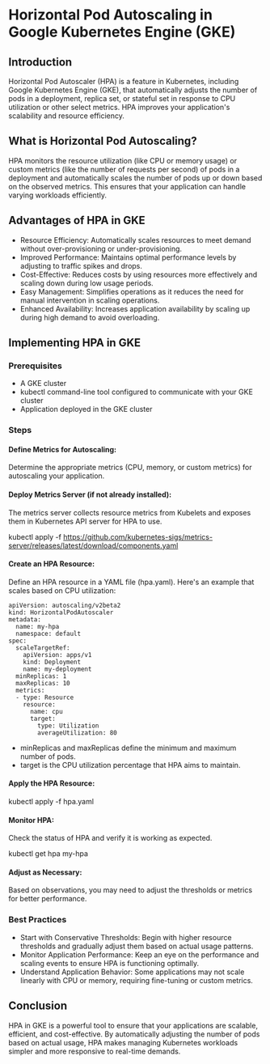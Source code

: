 
# Horizontal Pod Autoscaling in Google Kubernetes Engine (GKE)

## Introduction

Horizontal Pod Autoscaler (HPA) is a feature in Kubernetes, including Google Kubernetes Engine (GKE), that automatically adjusts the number of pods in a deployment, replica set, or stateful set in response to CPU utilization or other select metrics. HPA improves your application's scalability and resource efficiency.

## What is Horizontal Pod Autoscaling?

HPA monitors the resource utilization (like CPU or memory usage) or custom metrics (like the number of requests per second) of pods in a deployment and automatically scales the number of pods up or down based on the observed metrics. This ensures that your application can handle varying workloads efficiently.

## Advantages of HPA in GKE
- Resource Efficiency: Automatically scales resources to meet demand without over-provisioning or under-provisioning.
- Improved Performance: Maintains optimal performance levels by adjusting to traffic spikes and drops.
- Cost-Effective: Reduces costs by using resources more effectively and scaling down during low usage periods.
- Easy Management: Simplifies operations as it reduces the need for manual intervention in scaling operations.
- Enhanced Availability: Increases application availability by scaling up during high demand to avoid overloading.

## Implementing HPA in GKE

### Prerequisites
- A GKE cluster
- kubectl command-line tool configured to communicate with your GKE cluster
- Application deployed in the GKE cluster

### Steps

#### Define Metrics for Autoscaling:

Determine the appropriate metrics (CPU, memory, or custom metrics) for autoscaling your application.

#### Deploy Metrics Server (if not already installed):

The metrics server collects resource metrics from Kubelets and exposes them in Kubernetes API server for HPA to use.

kubectl apply -f https://github.com/kubernetes-sigs/metrics-server/releases/latest/download/components.yaml

#### Create an HPA Resource:

Define an HPA resource in a YAML file (hpa.yaml). Here's an example that scales based on CPU utilization:

```
apiVersion: autoscaling/v2beta2
kind: HorizontalPodAutoscaler
metadata:
  name: my-hpa
  namespace: default
spec:
  scaleTargetRef:
    apiVersion: apps/v1
    kind: Deployment
    name: my-deployment
  minReplicas: 1
  maxReplicas: 10
  metrics:
  - type: Resource
    resource:
      name: cpu
      target:
        type: Utilization
        averageUtilization: 80
```

- minReplicas and maxReplicas define the minimum and maximum number of pods.
- target is the CPU utilization percentage that HPA aims to maintain.

#### Apply the HPA Resource:

kubectl apply -f hpa.yaml

#### Monitor HPA:

Check the status of HPA and verify it is working as expected.

kubectl get hpa my-hpa

#### Adjust as Necessary:

Based on observations, you may need to adjust the thresholds or metrics for better performance.

### Best Practices
- Start with Conservative Thresholds: Begin with higher resource thresholds and gradually adjust them based on actual usage patterns.
- Monitor Application Performance: Keep an eye on the performance and scaling events to ensure HPA is functioning optimally.
- Understand Application Behavior: Some applications may not scale linearly with CPU or memory, requiring fine-tuning or custom metrics.

## Conclusion
HPA in GKE is a powerful tool to ensure that your applications are scalable, efficient, and cost-effective. By automatically adjusting the number of pods based on actual usage, HPA makes managing Kubernetes workloads simpler and more responsive to real-time demands.